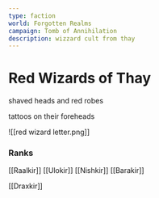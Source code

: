 ```yaml
---
type: faction
world: Forgotten Realms
campaign: Tomb of Annihilation
description: wizzard cult from thay
---
```


# Red Wizards of Thay


shaved heads and red robes

tattoos on their foreheads




![[red wizard letter.png]]


### Ranks

[[Raalkir]]
[[Ulokir]]
[[Nishkir]]
[[Barakir]]

[[Draxkir]]